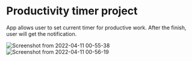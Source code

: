 # Productivity timer project
App allows user to set current timer for productive work. After the finish, user will get the notification.  

![Screenshot from 2022-04-11 00-55-38](https://user-images.githubusercontent.com/79788852/162641658-40cdfbd8-93d0-4f09-842c-18133313c3f0.png)
![Screenshot from 2022-04-11 00-56-19](https://user-images.githubusercontent.com/79788852/162641660-40a91919-cc61-46e6-bc7e-26b5ae62956e.png)
